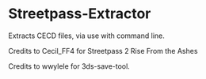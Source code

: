 # Streetpass-Extractor
Extracts CECD files, via use with command line. 

Credits to Cecil_FF4 for Streetpass 2 Rise From the Ashes

Credits to wwylele for 3ds-save-tool.
